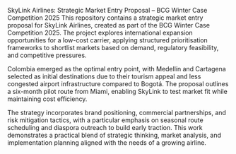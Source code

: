 SkyLink Airlines: Strategic Market Entry Proposal – BCG Winter Case Competition 2025
This repository contains a strategic market entry proposal for SkyLink Airlines, created as part of the BCG Winter Case Competition 2025. The project explores international expansion opportunities for a low-cost carrier, applying structured prioritisation frameworks to shortlist markets based on demand, regulatory feasibility, and competitive pressures.

Colombia emerged as the optimal entry point, with Medellín and Cartagena selected as initial destinations due to their tourism appeal and less congested airport infrastructure compared to Bogotá. The proposal outlines a six-month pilot route from Miami, enabling SkyLink to test market fit while maintaining cost efficiency.

The strategy incorporates brand positioning, commercial partnerships, and risk mitigation tactics, with a particular emphasis on seasonal route scheduling and diaspora outreach to build early traction. This work demonstrates a practical blend of strategic thinking, market analysis, and implementation planning aligned with the needs of a growing airline.
